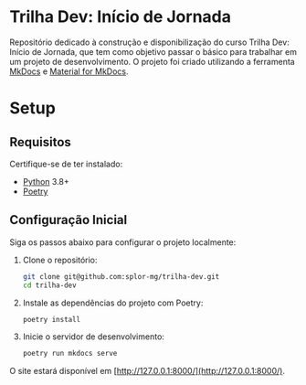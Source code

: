 # Trilha Dev: Início de Jornada

Repositório dedicado à construção e disponibilização do curso Trilha Dev: Início de Jornada, que tem como objetivo passar o básico para trabalhar em um projeto de desenvolvimento.
O projeto foi criado utilizando a ferramenta [MkDocs](https://www.mkdocs.org/) e  [Material for MkDocs](https://squidfunk.github.io/mkdocs-material/).

# Setup

## Requisitos

Certifique-se de ter instalado:

- [Python](https://www.python.org/) 3.8+
- [Poetry](https://python-poetry.org/)

## Configuração Inicial

Siga os passos abaixo para configurar o projeto localmente:

1. Clone o repositório:

   ```sh
   git clone git@github.com:splor-mg/trilha-dev.git
   cd trilha-dev
   ```

1. Instale as dependências do projeto com Poetry:

   ```sh
   poetry install
   ```

1. Inicie o servidor de desenvolvimento:

   ```sh
   poetry run mkdocs serve
   ```

O site estará disponível em [http://127.0.0.1:8000/](http://127.0.0.1:8000/).


